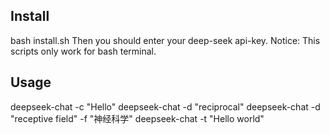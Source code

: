 ## Install
bash install.sh
Then you should enter your deep-seek api-key. Notice: This scripts only work for bash terminal.

## Usage
deepseek-chat -c "Hello"
deepseek-chat -d "reciprocal" 
deepseek-chat -d "receptive field" -f "神经科学"
deepseek-chat -t "Hello world"
